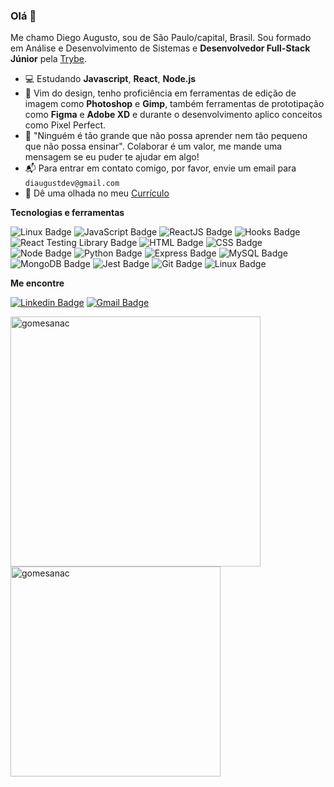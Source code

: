 ### Olá 👋

Me chamo Diego Augusto, sou de São Paulo/capital, Brasil. Sou formado em Análise e Desenvolvimento de Sistemas e **Desenvolvedor Full-Stack Júnior** pela [Trybe](https://www.betrybe.com/).

- 💻 Estudando **Javascript**, **React**, **Node.js**
- 🎨 Vim do design, tenho proficiência em ferramentas de edição de imagem como **Photoshop** e **Gimp**, também ferramentas de prototipação como **Figma** e **Adobe XD** e durante o desenvolvimento aplico conceitos como Pixel Perfect.
- 💬 "Ninguém é tão grande que não possa aprender nem tão pequeno que não possa ensinar". Colaborar é um valor, me mande uma mensagem se eu puder te ajudar em algo!
- 📬 Para entrar em contato comigo, por favor, envie um email para `diaugustdev@gmail.com`
- 📄 Dê uma olhada no meu [Currículo](https://docs.google.com/document/d/1PDQhOcSwBntbPtBl3LXghmxPFOtOWmbObeW4fuFlsEI/edit)

**Tecnologias e ferramentas**

![Linux Badge](https://img.shields.io/badge/-Linux-FCC624?style=flat-square&logo=Linux&logoColor=black)
![JavaScript Badge](https://img.shields.io/badge/-JavaScript-yellow?style=flat-square&logo=JavaScript&logoColor=white)
![ReactJS Badge](https://img.shields.io/badge/-React-61DAFB?style=flat-square&logo=React&logoColor=black)
![Hooks Badge](https://img.shields.io/badge/-Hooks-61DAFB?style=flat-square&logo=React&logoColor=black)
![React Testing Library Badge](https://img.shields.io/badge/-RTL-61DAFB?style=flat-square&logo=react&logoColor=black)
![HTML Badge](https://img.shields.io/badge/-HTML-E34F26?style=flat-square&logo=html5&logoColor=white)
![CSS Badge](https://img.shields.io/badge/-CSS-1572B6?style=flat-square&logo=css3&logoColor=white)
![Node Badge](https://img.shields.io/badge/-Node.js-339933?style=flat-square&logo=node.js&logoColor=white)
![Python Badge](https://img.shields.io/badge/-Python-306998?style=flat-square&logo=python&logoColor=white)
![Express Badge](https://img.shields.io/badge/-Express.js-grey?style=flat-square&logo=expressjs&logoColor=white)
![MySQL Badge](https://img.shields.io/badge/-MySQL-4479A1?style=flat-square&logo=MySQL&logoColor=white)
![MongoDB Badge](https://img.shields.io/badge/-MongoDB-47A248?style=flat-square&logo=mongodb&logoColor=white)
![Jest Badge](https://img.shields.io/badge/-Jest-C21325?style=flat-square&logo=jest&logoColor=white)
![Git Badge](https://img.shields.io/badge/-Git-F05032?style=flat-square&logo=git&logoColor=white)
![Linux Badge](https://img.shields.io/badge/-Linux-FCC624?style=flat-square&logo=Linux&logoColor=black)

**Me encontre**

[![Linkedin Badge](https://img.shields.io/badge/-LinkedIn-0077B5?style=flat-square&logo=Linkedin&logoColor=white&link=https://www.linkedin.com/in/diegoaugust/)](https://www.linkedin.com/in/diegoaugust/)
[![Gmail Badge](https://img.shields.io/badge/-Gmail-D14836?style=flat-square&logo=Gmail&logoColor=white&link=mailto:diaugustdev@gmail.com)](mailto:diaugustdev@gmail.com)

<a href="https://github.com/diaugust">
  <img align="center" width="400px" src="https://github-readme-stats.vercel.app/api?username=gomesanac&show_icons=true&theme=dracula" alt="gomesanac" />
</a>
<a href="https://github.com/diaugust">
  <img align="center" width="336px" src="https://github-readme-stats.vercel.app/api/top-langs/?username=gomesanac&layout=compact&theme=dracula" alt="gomesanac" />
</a>
